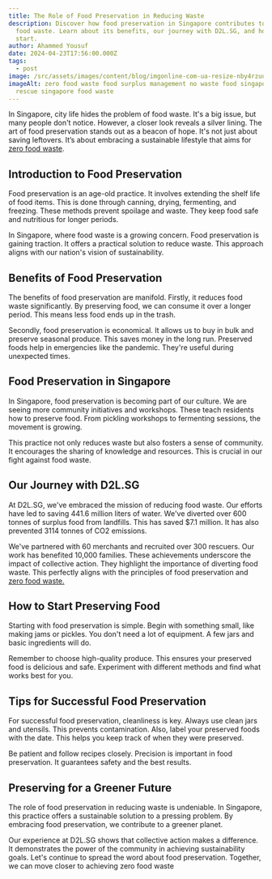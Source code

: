 ```yaml
---
title: The Role of Food Preservation in Reducing Waste
description: Discover how food preservation in Singapore contributes to zero
  food waste. Learn about its benefits, our journey with D2L.SG, and how you can
  start.
author: Ahammed Yousuf
date: 2024-04-23T17:56:00.000Z
tags:
  - post
image: /src/assets/images/content/blog/imgonline-com-ua-resize-nby4rzuur5pxdubk.jpg
imageAlt: zero food waste food surplus management no waste food singapore food
  rescue singapore food waste
---
```


In Singapore, city life hides the problem of food waste. It's a big issue, but many people don't notice. However, a closer look reveals a silver lining. The art of food preservation stands out as a beacon of hope. It's not just about saving leftovers. It’s about embracing a sustainable lifestyle that aims for [zero food waste](https://d2l.sg/).

## Introduction to Food Preservation

Food preservation is an age-old practice. It involves extending the shelf life of food items. This is done through canning, drying, fermenting, and freezing. These methods prevent spoilage and waste. They keep food safe and nutritious for longer periods.

In Singapore, where food waste is a growing concern. Food preservation is gaining traction. It offers a practical solution to reduce waste. This approach aligns with our nation's vision of sustainability.

## Benefits of Food Preservation

The benefits of food preservation are manifold. Firstly, it reduces food waste significantly. By preserving food, we can consume it over a longer period. This means less food ends up in the trash.

Secondly, food preservation is economical. It allows us to buy in bulk and preserve seasonal produce. This saves money in the long run. Preserved foods help in emergencies like the pandemic. They're useful during unexpected times.

## Food Preservation in Singapore

In Singapore, food preservation is becoming part of our culture. We are seeing more community initiatives and workshops. These teach residents how to preserve food. From pickling workshops to fermenting sessions, the movement is growing.

This practice not only reduces waste but also fosters a sense of community. It encourages the sharing of knowledge and resources. This is crucial in our fight against food waste.

## Our Journey with D2L.SG

At D2L.SG, we've embraced the mission of reducing food waste. Our efforts have led to saving 441.6 million liters of water. We've diverted over 600 tonnes of surplus food from landfills. This has saved $7.1 million. It has also prevented 3114 tonnes of CO2 emissions.

We've partnered with 60 merchants and recruited over 300 rescuers. Our work has benefited 10,000 families. These achievements underscore the impact of collective action. They highlight the importance of diverting food waste. This perfectly aligns with the principles of food preservation and [zero food waste.](https://d2l.sg/)

## How to Start Preserving Food

Starting with food preservation is simple. Begin with something small, like making jams or pickles. You don't need a lot of equipment. A few jars and basic ingredients will do.

Remember to choose high-quality produce. This ensures your preserved food is delicious and safe. Experiment with different methods and find what works best for you.

## Tips for Successful Food Preservation

For successful food preservation, cleanliness is key. Always use clean jars and utensils. This prevents contamination. Also, label your preserved foods with the date. This helps you keep track of when they were preserved.

Be patient and follow recipes closely. Precision is important in food preservation. It guarantees safety and the best results.

## Preserving for a Greener Future

The role of food preservation in reducing waste is undeniable. In Singapore, this practice offers a sustainable solution to a pressing problem. By embracing food preservation, we contribute to a greener planet.

Our experience at D2L.SG shows that collective action makes a difference. It demonstrates the power of the community in achieving sustainability goals. Let's continue to spread the word about food preservation. Together, we can move closer to achieving zero food waste
